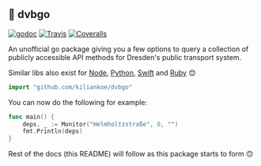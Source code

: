 ## 🚡 dvbgo

[![godoc](https://img.shields.io/badge/godoc-reference-blue.svg?style=flat-square)](https://godoc.org/github.com/kiliankoe/dvbgo) [![Travis](https://img.shields.io/travis/kiliankoe/dvbgo.svg?style=flat-square)](https://travis-ci.org/kiliankoe/dvbgo) [![Coveralls](https://img.shields.io/coveralls/kiliankoe/dvbgo.svg?style=flat-square)](https://coveralls.io/github/kiliankoe/dvbgo)

An unofficial go package giving you a few options to query a collection of publicly accessible API methods for Dresden's public transport system.

Similar libs also exist for [Node](https://github.com/kiliankoe/dvbjs), [Python](https://github.com/kiliankoe/dvbpy), [Swift](https://github.com/kiliankoe/DVB) and [Ruby](https://github.com/kiliankoe/dvbrb) 😊

```go
import "github.com/kiliankoe/dvbgo"
```

You can now do the following for example:

```go
func main() {
	deps, _ := Monitor("Helmholtzstraße", 0, "")
	fmt.Println(deps)
}
```

Rest of the docs (this README) will follow as this package starts to form 🙃
